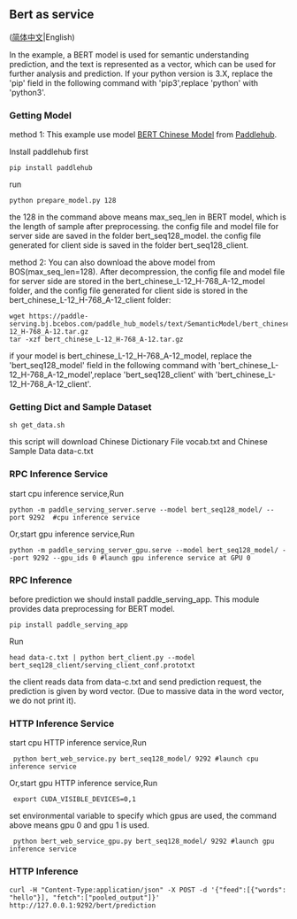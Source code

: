 ## Bert as service

([简体中文](./README_CN.md)|English)

In the example, a BERT model is used for semantic understanding prediction, and the text is represented as a vector, which can be used for further analysis and prediction.
If your python version is 3.X, replace the 'pip' field in the following command with 'pip3',replace 'python' with 'python3'.

### Getting Model
method 1:
This example use model [BERT Chinese Model](https://www.paddlepaddle.org.cn/hubdetail?name=bert_chinese_L-12_H-768_A-12&en_category=SemanticModel) from [Paddlehub](https://github.com/PaddlePaddle/PaddleHub).

Install paddlehub first
```
pip install paddlehub
```

run 
```
python prepare_model.py 128
```

the 128 in the command above means max_seq_len in BERT model, which is the length of sample after preprocessing.
the config file and model file for server side are saved in the folder bert_seq128_model.
the config file generated for client side is saved in the folder bert_seq128_client.

method 2:
You can also download the above model from BOS(max_seq_len=128). After decompression, the config file and model file for server side are stored in the bert_chinese_L-12_H-768_A-12_model folder, and the config file generated for client side is stored in the bert_chinese_L-12_H-768_A-12_client folder:
```shell
wget https://paddle-serving.bj.bcebos.com/paddle_hub_models/text/SemanticModel/bert_chinese_L-12_H-768_A-12.tar.gz
tar -xzf bert_chinese_L-12_H-768_A-12.tar.gz
```
if your model is bert_chinese_L-12_H-768_A-12_model, replace the 'bert_seq128_model' field in the following command with 'bert_chinese_L-12_H-768_A-12_model',replace 'bert_seq128_client' with 'bert_chinese_L-12_H-768_A-12_client'.

### Getting Dict and Sample Dataset

```
sh get_data.sh
```
this script will download Chinese Dictionary File vocab.txt and Chinese Sample Data data-c.txt

### RPC Inference Service
start cpu inference service,Run
```
python -m paddle_serving_server.serve --model bert_seq128_model/ --port 9292  #cpu inference service
```
Or,start gpu inference service,Run
```
python -m paddle_serving_server_gpu.serve --model bert_seq128_model/ --port 9292 --gpu_ids 0 #launch gpu inference service at GPU 0
```

### RPC Inference

before prediction we should install paddle_serving_app. This module provides data preprocessing for BERT model.
```
pip install paddle_serving_app
```
Run
```
head data-c.txt | python bert_client.py --model bert_seq128_client/serving_client_conf.prototxt
```

the client reads data from data-c.txt and send prediction request, the prediction is given by word vector. (Due to massive data in the word vector, we do not print it).

### HTTP Inference Service
start cpu HTTP inference service,Run
```
 python bert_web_service.py bert_seq128_model/ 9292 #launch cpu inference service
```

Or,start gpu HTTP inference service,Run
```
 export CUDA_VISIBLE_DEVICES=0,1
```
set environmental variable to specify which gpus are used, the command above means gpu 0 and gpu 1 is used.
```
 python bert_web_service_gpu.py bert_seq128_model/ 9292 #launch gpu inference service
```
### HTTP Inference 

```
curl -H "Content-Type:application/json" -X POST -d '{"feed":[{"words": "hello"}], "fetch":["pooled_output"]}' http://127.0.0.1:9292/bert/prediction
```
